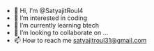 - 👋 Hi, I’m @SatyajitRoul4
- 👀 I’m interested in coding
- 🌱 I’m currently learning btech 
- 💞️ I’m looking to collaborate on ...
- 📫 How to reach me satyajitroul31@gmail.com

<!---
SatyajitRoul4/SatyajitRoul4 is a ✨ special ✨ repository because its `README.md` (this file) appears on your GitHub profile.
You can click the Preview link to take a look at your changes.
--->
